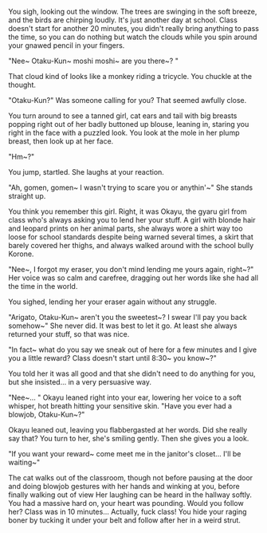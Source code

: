 You sigh, looking out the window. The trees are swinging in the soft breeze, and the birds are chirping loudly. It's just another day at school. Class doesn't start for another 20 minutes, you didn't really bring anything to pass the time, so you can do nothing but watch the clouds while you spin around your gnawed pencil in your fingers.

"Nee~ Otaku-Kun~ moshi moshi~ are you there~? "

That cloud kind of looks like a monkey riding a tricycle. You chuckle at the thought.

"Otaku-Kun?" Was someone calling for you? That seemed awfully close.

You turn around to see a tanned girl, cat ears and tail with big breasts popping right out of her badly buttoned up blouse, leaning in, staring you right in the face with a puzzled look. You look at the mole in her plump breast, then look up at her face.

"Hm~?"

You jump, startled. She laughs at your reaction.

"Ah, gomen, gomen~ I wasn't trying to scare you or anythin'~" She stands straight up.

You think you remember this girl. Right, it was Okayu, the gyaru girl from class who's always asking you to lend her your stuff. A girl with blonde hair and leopard prints on her animal parts, she always wore a shirt way too loose for school standards despite being warned several times, a skirt that barely covered her thighs, and always walked around with the school bully Korone.

"Nee~, I forgot my eraser, you don't mind lending me yours again, right~?" Her voice was so calm and carefree, dragging out her words like she had all the time in the world.

You sighed, lending her your eraser again without any struggle.

"Arigato, Otaku-Kun~ aren't you the sweetest~? I swear I'll pay you back somehow~" She never did. It was best to let it go. At least she always returned your stuff, so that was nice.

"In fact~ what do you say we sneak out of here for a few minutes and I give you a little reward? Class doesn't start until 8:30~ you know~?"

You told her it was all good and that she didn't need to do anything for you, but she insisted... in a very persuasive way.

"Nee~... " Okayu leaned right into your ear, lowering her voice to a soft whisper, hot breath hitting your sensitive skin. "Have you ever had a blowjob, Otaku-Kun~?"

Okayu leaned out, leaving you flabbergasted at her words. Did she really say that? You turn to her, she's smiling gently. Then she gives you a look.

"If you want your reward~ come meet me in the janitor's closet... I'll be waiting~"

The cat walks out of the classroom, though not before pausing at the door and doing blowjob gestures with her hands and winking at you, before finally walking out of view
Her laughing can be heard in the hallway softly. You had a massive hard on, your heart was pounding. Would you follow her? Class was in 10 minutes... Actually, fuck class! You hide your raging boner by tucking it under your belt and follow after her in a weird strut.